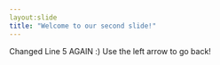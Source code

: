 ```yaml
---
layout:slide
title: "Welcome to our second slide!"
---
```

Changed Line 5 AGAIN :)
Use the left arrow to go back!
